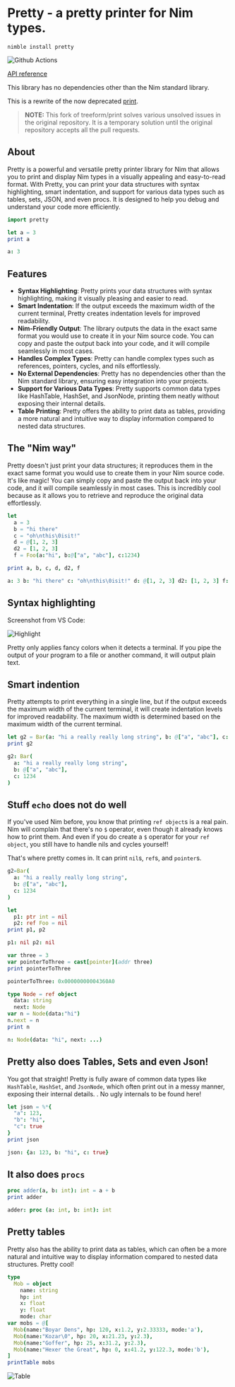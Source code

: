 # Pretty - a pretty printer for Nim types.

`nimble install pretty`

![Github Actions](https://github.com/treeform/pretty/workflows/Github%20Actions/badge.svg)

[API reference](https://treeform.github.io/pretty)

This library has no dependencies other than the Nim standard library.

This is a rewrite of the now deprecated [print](https://github.com/treeform/print).

> **NOTE:** This fork of treeform/print solves various unsolved issues in the original repository. It is a temporary solution until the original repository accepts all the pull requests.

## About

Pretty is a powerful and versatile pretty printer library for Nim that allows you to print and display Nim types in a visually appealing and easy-to-read format. With Pretty, you can print your data structures with syntax highlighting, smart indentation, and support for various data types such as tables, sets, JSON, and even procs. It is designed to help you debug and understand your code more efficiently.

```nim
import pretty

let a = 3
print a
```
```nim
a: 3
```

## Features

- **Syntax Highlighting**: Pretty prints your data structures with syntax highlighting, making it visually pleasing and easier to read.
- **Smart Indentation**: If the output exceeds the maximum width of the current terminal, Pretty creates indentation levels for improved readability.
- **Nim-Friendly Output**: The library outputs the data in the exact same format you would use to create it in your Nim source code. You can copy and paste the output back into your code, and it will compile seamlessly in most cases.
- **Handles Complex Types**: Pretty can handle complex types such as references, pointers, cycles, and nils effortlessly.
- **No External Dependencies**: Pretty has no dependencies other than the Nim standard library, ensuring easy integration into your projects.
- **Support for Various Data Types**: Pretty supports common data types like HashTable, HashSet, and JsonNode, printing them neatly without exposing their internal details.
- **Table Printing**: Pretty offers the ability to print data as tables, providing a more natural and intuitive way to display information compared to nested data structures.


## The "Nim way"

Pretty doesn't just print your data structures; it reproduces them in the exact same format you would use to create them in your Nim source code. It's like magic! You can simply copy and paste the output back into your code, and it will compile seamlessly in most cases. This is incredibly cool because as it allows you to retrieve and reproduce the original data effortlessly.

```nim
let
  a = 3
  b = "hi there"
  c = "oh\nthis\0isit!"
  d = @[1, 2, 3]
  d2 = [1, 2, 3]
  f = Foo(a:"hi", b:@["a", "abc"], c:1234)

print a, b, c, d, d2, f
```
```nim
a: 3 b: "hi there" c: "oh\nthis\0isit!" d: @[1, 2, 3] d2: [1, 2, 3] f: Foo(a: "hi", b: @["a", "abc"], c: 1234)
```

## Syntax highlighting

Screenshot from VS Code:

![Highlight](docs/highlight.png)

Pretty only applies fancy colors when it detects a terminal. If you pipe the output of your program to a file or another command, it will output plain text.

## Smart indention

Pretty attempts to print everything in a single line, but if the output exceeds the maximum width of the current terminal, it will create indentation levels for improved readability. The maximum width is determined based on the maximum width of the current terminal.

```nim
let g2 = Bar(a: "hi a really really long string", b: @["a", "abc"], c: 1234)
print g2
```

```nim
g2: Bar(
  a: "hi a really really long string",
  b: @["a", "abc"],
  c: 1234
)
```

## Stuff `echo` does not do well

If you've used Nim before, you know that printing `ref object`s is a real pain. Nim will complain that there's no `$` operator, even though it already knows how to print them. And even if you do create a `$` operator for your `ref object`, you still have to handle nils and cycles yourself!

That's where pretty comes in. It can print `nil`s, `ref`s, and `pointer`s.

```nim
g2=Bar(
  a: "hi a really really long string",
  b: @["a", "abc"],
  c: 1234
)
```

```nim
let
  p1: ptr int = nil
  p2: ref Foo = nil
print p1, p2
```
```nim
p1: nil p2: nil
```

```nim
var three = 3
var pointerToThree = cast[pointer](addr three)
print pointerToThree
```
```nim
pointerToThree: 0x00000000004360A0
```

```nim
type Node = ref object
  data: string
  next: Node
var n = Node(data:"hi")
n.next = n
print n
```
```nim
n: Node(data: "hi", next: ...)
```

## Pretty also does Tables, Sets and even Json!

You got that straight! Pretty is fully aware of common data types like `HashTable`, `HashSet`, and `JsonNode`, which often print out in a messy manner, exposing their internal details. . No ugly internals to be found here!

```nim
let json = %*{
  "a": 123,
  "b": "hi",
  "c": true
}
print json
```

```nim
json: {a: 123, b: "hi", c: true}
```

## It also does `procs`

```nim
proc adder(a, b: int): int = a + b
print adder
```
```nim
adder: proc (a: int, b: int): int
```

## Pretty tables

Pretty also has the ability to print data as tables, which can often be a more natural and intuitive way to display information compared to nested data structures. Pretty cool!

```nim
type
  Mob = object
    name: string
    hp: int
    x: float
    y: float
    mode: char
var mobs = @[
  Mob(name:"Boyar Dens", hp: 120, x:1.2, y:2.33333, mode:'a'),
  Mob(name:"Kozar\0", hp: 20, x:21.23, y:2.3),
  Mob(name:"Goffer", hp: 25, x:31.2, y:2.3),
  Mob(name:"Hexer the Great", hp: 0, x:41.2, y:122.3, mode:'b'),
]
printTable mobs
```

![Table](docs/table.png)
